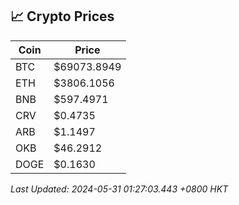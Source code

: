 ## 📈 Crypto Prices

| Coin | Price |
| ---- | ----- |
| BTC | $69073.8949 |
| ETH | $3806.1056 |
| BNB | $597.4971 |
| CRV | $0.4735 |
| ARB | $1.1497 |
| OKB | $46.2912 |
| DOGE | $0.1630 |

_Last Updated: 2024-05-31 01:27:03.443 +0800 HKT_